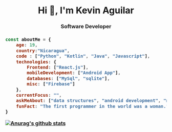 <h1 align="center"> Hi 👋, I'm Kevin Aguilar</h1>

<h3 align="center">Software Developer <br>  </h3>

<h3>

```javascript
const aboutMe = {
    age: 19,
    country:"Nicaragua",
    code : ["Python", "Kotlin", "Java", "Javascript"],
    technologies: {
        Frontend: ["React.js"],
        mobileDevelopment: ["Android App"],
        databases: ["MySql", "sqlite"],
        misc: ["Firebase"]
    },
    currentFocus: "",
    askMeAbout: ["data structures", "android development", "music", "astronomy"],
    funFact: "The first programmer in the world was a woman."
}

```

[![Anurag's github stats](https://github-readme-stats.vercel.app/api?username=aguilarkevin)](https://github.com/anuraghazra/github-readme-stats)
</h3>